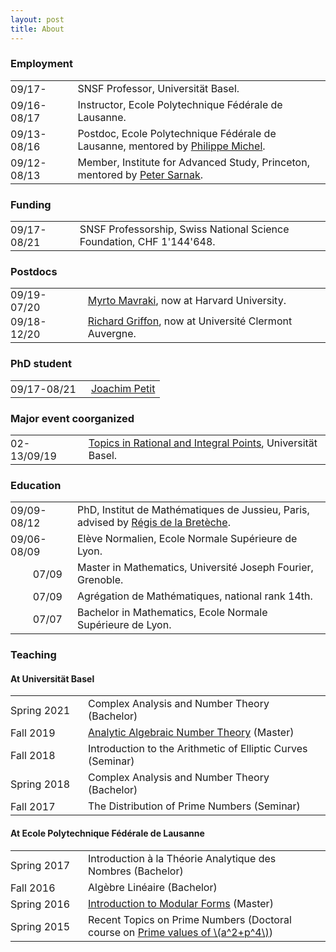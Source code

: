 ```yaml
---
layout: post
title: About
---
```

        
<h3>Employment</h3>

<table>
          <tbody>
            <tr>
              <td style="padding:0 1em 0 0">09/17-</td>
              <td>SNSF Professor, Universität Basel.</td>
            </tr>
            <tr>
              <td style="padding:0 1em 0 0">09/16-08/17</td>
              <td>Instructor, Ecole Polytechnique Fédérale de Lausanne.</td>
            </tr>
            <tr>
              <td style="padding:0 1em 0 0">09/13-08/16</td>
              <td>Postdoc, Ecole Polytechnique Fédérale de Lausanne, mentored by <a href="https://www.epfl.ch/labs/tan/philippe-michel/" target="_blank">Philippe Michel</a>.</td>
            </tr>
            <tr>
              <td style="padding:0 1em 0 0">09/12-08/13</td>
              <td>Member, Institute for Advanced Study, Princeton, mentored by <a href="https://www.ias.edu/math/people/faculty/sarnak" target="_blank">Peter Sarnak</a>.</td>
            </tr>
          </tbody>
</table>

<h3>Funding</h3>

<table>
          <tbody>
            <tr>
              <td style="padding:0 1em 0 0">09/17-08/21</td>
              <td>SNSF Professorship, Swiss National Science Foundation, CHF 1'144'648.</td>
            </tr>
          </tbody>
</table>

<h3>Postdocs</h3>

<table>
          <tbody>
            <tr>
              <td style="padding:0 1em 0 0">09/19-07/20</td>
              <td><a href="http://people.math.harvard.edu/~mavraki/" target="_blank">Myrto Mavraki</a>, now at Harvard University.</td>
            </tr>
            <tr>
              <td style="padding:0 1em 0 0">09/18-12/20</td>
              <td><a href="https://math.richardgriffon.me/" target="_blank">Richard Griffon</a>, now at Université Clermont Auvergne.</td>
            </tr>
          </tbody>
</table>

<h3>PhD student</h3>

<table>
          <tbody>
            <tr>
              <td style="padding:0 1em 0 0">09/17-08/21</td>
              <td><a href="https://joachimpetit.github.io/" target="_blank">Joachim Petit</a></td>
            </tr>
          </tbody>
</table>

<h3>Major event coorganized</h3>

<table>
          <tbody>
            <tr>
              <td style="padding:0 1em 0 0">02-13/09/19</td>
              <td><a href="https://numbertheory.dmi.unibas.ch/trip2019/" target="_blank">Topics in Rational and Integral Points</a>, Universität Basel.</td>
            </tr>
          </tbody>
</table>

<h3>Education</h3>

<table>
          <tbody>
            <tr>
              <td style="padding:0 1em 0 0">09/09-08/12</td>
              <td>PhD, Institut de Mathématiques de Jussieu, Paris, advised by <a href="https://www.researchgate.net/profile/Regis-De-La-Breteche" target="_blank">Régis de la Bretèche</a>.</td>
            </tr>
            <tr>
              <td style="padding:0 1em 0 0">09/06-08/09</td>
              <td>Elève Normalien, Ecole Normale Supérieure de Lyon.</td>
            </tr>
            <tr>
              <td style="text-align:right;padding:0 1em 0 0">07/09</td>
              <td>Master in Mathematics, Université Joseph Fourier, Grenoble.</td>
            </tr>
            <tr>
              <td style="text-align:right;padding:0 1em 0 0">07/09</td>
              <td>Agrégation de Mathématiques, national rank 14th.</td>
            </tr>
            <tr>
              <td style="text-align:right;padding:0 1em 0 0">07/07</td>
              <td>Bachelor in Mathematics, Ecole Normale Supérieure de Lyon.</td>
            </tr>    
          </tbody>
</table>

<h3>Teaching</h3>

<h4>At Universität Basel</h4>

<table>
          <tbody>
            <tr>
              <td style="padding:0 1.3em 0 0">Spring&nbsp;2021</td>
              <td>Complex Analysis and Number Theory (Bachelor)</td>
            </tr>
            <tr>
              <td style="padding:0 1.3em 0 0">Fall&nbsp;2019</td>
              <td><a href="http://math.richardgriffon.me/AANT1920.html" target="_blank">Analytic Algebraic Number Theory</a> (Master)</td>
            </tr>
            <tr>
              <td style="padding:0 1.3em 0 0">Fall&nbsp;2018</td>
              <td>Introduction to the Arithmetic of Elliptic Curves (Seminar)</td>
            </tr>
            <tr>
              <td style="padding:0 1.3em 0 0">Spring&nbsp;2018</td>
              <td>Complex Analysis and Number Theory (Bachelor)</td>
            </tr>
            <tr>
              <td style="padding:0 1.3em 0 0">Fall&nbsp;2017</td>
              <td>The Distribution of Prime Numbers (Seminar)</td>
            </tr>
          </tbody>
</table>

<h4>At Ecole Polytechnique Fédérale de Lausanne</h4>

<table>
          <tbody>
            <tr>
              <td style="padding:0 1.3em 0 0">Spring&nbsp;2017</td>
              <td>Introduction à la Théorie Analytique des Nombres (Bachelor)</td>
            </tr>
            <tr>
              <td style="padding:0 1.3em 0 0">Fall&nbsp;2016</td>
              <td>Algèbre Linéaire (Bachelor)</td>
            </tr>
            <tr>
              <td style="padding:0 1.3em 0 0">Spring&nbsp;2016</td>
              <td><a href="http://wiki.epfl.ch/tan-tnt/tnt2015-2016" target="_blank">Introduction to Modular Forms</a> (Master)</td>
            </tr>
            <tr>
              <td style="padding:0 1.3em 0 0">Spring&nbsp;2015</td>
              <td>Recent Topics on Prime Numbers (Doctoral course on <a target="_blank" href="https://doi.org/10.1007/s00222-016-0694-0">Prime values of \(a^2+p^4\)</a>)</td>
            </tr>
          </tbody>
</table>
